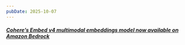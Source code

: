 ```yaml
---
pubDate: 2025-10-07
---
```


##### [Cohere’s Embed v4 multimodal embeddings model now available on Amazon Bedrock](https://aws.amazon.com/about-aws/whats-new/2025/10/coheres-embed-v4-multimodal-embeddings-bedrock/)
##### [](https://edwardpackard.com/wp-content/uploads/2025/09/Nine-Things-I-Learned-in-Ninety-Years.pdf)